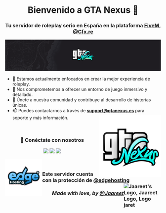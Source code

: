<h1 align="center">Bienvenido a GTA Nexus 👋</h1>
<h3 align="center">Tu servidor de roleplay serio en España en la plataforma <a href="https://fivem.net/">FiveM</a>, <a href="https://cfx.re/">@Cfx.re</a></h3>

<img src="assets/gtanexus-banner.png" alt="GTA Nexus Banner" />

- 🔭 Estamos actualmente enfocados en crear la mejor experiencia de roleplay.
- 🌱 Nos comprometemos a ofrecer un entorno de juego inmersivo y detallado.
- 🤝 Únete a nuestra comunidad y contribuye al desarrollo de historias únicas.
- 📫 Puedes contactarnos a través de **support@gtanexus.es** para soporte y más información.
<a href="https://discord.gg/gtanexus"><img src="assets/gtanexus-logo.png" alt="GTA Nexus Logo" align="right" width=200/></a>

<br/>
<h3 align="center" > 🤝 Conéctate con nosotros </h3>

<p align="center">

 <div align="center"  class="icons-social">
        <a target="_blank" href="https://www.instagram.com/gtanexuses">
			<img src="https://img.icons8.com/doodle/40/000000/instagram-new--v2.png"></a>
        <a target="_blank" href="https://www.tiktok.com/@gtanexusrp">
			<img src="https://img.icons8.com/color/48/000000/tiktok--v1.png"></a>
        <a target="_blank" href="https://www.gtanexus.es">
			<img src="https://img.icons8.com/fluent/48/000000/domain.png"></a>
      </div>

</p>

<a href="https://discord.gg/68C9QDtWMR"><img src="assets/edgehosting-logo.png" alt="EdgeHosting Logo" align="left" width=120/></a>
<br>
<h3 align="left">
	Este servidor cuenta con la protección de <a href="https://edgehosting.es">@edgehosting</a>
	<img src="https://jaareet.es/img/logo.png" alt="Jaareet's Logo, Jaareet Logo, Logo jaret" width="120" align=right>
	<br><div align=right><h5><b>Made with love</b>, by <a href="https://github.com/jaareet">@Jaareet</a></h5></div>
</h3>
